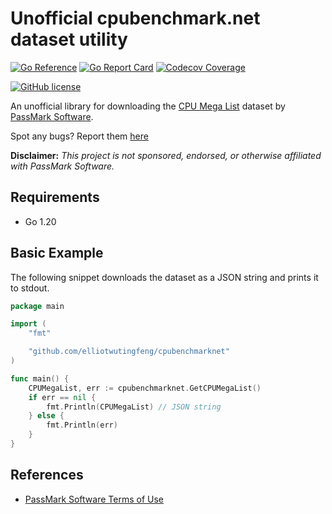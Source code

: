 # Unofficial cpubenchmark.net dataset utility

[![Go Reference](https://img.shields.io/badge/go-reference-blue?logo=go&logoColor=white&style=for-the-badge)](https://pkg.go.dev/github.com/elliotwutingfeng/cpubenchmarknet)
[![Go Report Card](https://goreportcard.com/badge/github.com/elliotwutingfeng/cpubenchmarknet?style=for-the-badge)](https://goreportcard.com/report/github.com/elliotwutingfeng/cpubenchmarknet)
[![Codecov Coverage](https://img.shields.io/codecov/c/github/elliotwutingfeng/cpubenchmarknet?color=bright-green&logo=codecov&style=for-the-badge&token=V5u3Y0WGMu)](https://codecov.io/gh/elliotwutingfeng/cpubenchmarknet)

[![GitHub license](https://img.shields.io/badge/LICENSE-MIT-GREEN?style=for-the-badge)](LICENSE)

An unofficial library for downloading the [CPU Mega List](https://cpubenchmark.net/CPU_mega_page.html) dataset by [PassMark Software](https://passmark.com).

Spot any bugs? Report them [here](https://github.com/elliotwutingfeng/cpubenchmarknet/issues)

**Disclaimer:** _This project is not sponsored, endorsed, or otherwise affiliated with PassMark Software._

## Requirements

- Go 1.20

## Basic Example

The following snippet downloads the dataset as a JSON string and prints it to stdout.

```go
package main

import (
    "fmt"

    "github.com/elliotwutingfeng/cpubenchmarknet"
)

func main() {
    CPUMegaList, err := cpubenchmarknet.GetCPUMegaList()
    if err == nil {
        fmt.Println(CPUMegaList) // JSON string
    } else {
        fmt.Println(err)
    }
}
```

## References

- [PassMark Software Terms of Use](https://passmark.com/legal/disclaimer.php)
